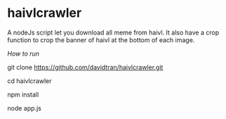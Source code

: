 haivlcrawler
============

A nodeJs script let you download all meme from haivl. It also have a crop function to crop the banner of haivl at the bottom of each image.

*How to run*

git clone https://github.com/davidtran/haivlcrawler.git

cd haivlcrawler

npm install

node app.js
